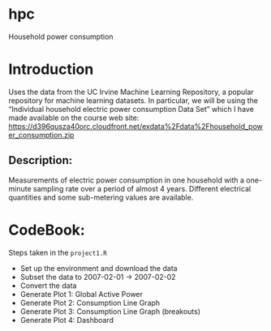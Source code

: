 # hpc
Household power consumption

# Introduction
Uses the data from the UC Irvine Machine Learning Repository, a popular repository for machine learning datasets. In particular, we will be using the “Individual household electric power consumption Data Set” which I have made available on the course web site:
https://d396qusza40orc.cloudfront.net/exdata%2Fdata%2Fhousehold_power_consumption.zip

## Description: 
 Measurements of electric power consumption in one household with a one-minute sampling rate over a period of almost 4 years. Different electrical quantities and some sub-metering values are available.

# CodeBook:
 Steps taken in the `project1.R`
 * Set up the environment and download the data
 * Subset the data to 2007-02-01 -> 2007-02-02
 * Convert the data
 * Generate Plot 1: Global Active Power 
 * Generate Plot 2: Consumption Line Graph 
 * Generate Plot 3: Consumption Line Graph (breakouts)
 * Generate Plot 4: Dashboard
 